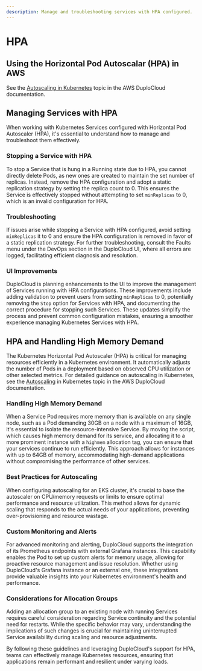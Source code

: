 ```yaml
---
description: Manage and troubleshooting services with HPA configured.
---
```


# HPA

## Using the Horizontal Pod Autoscalar (HPA) in AWS

See the [Autoscaling in Kubernetes](../overview/use-cases/hosts-vms/auto-scaling/kubernetes-scaling-options.md) topic in the AWS DuploCloud documentation.

## Managing Services with HPA

When working with Kubernetes Services configured with Horizontal Pod Autoscaler (HPA), it's essential to understand how to manage and troubleshoot them effectively.

### Stopping a Service with HPA

To stop a Service that is hung in a Running state due to HPA, you cannot directly delete Pods, as new ones are created to maintain the set number of replicas. Instead, remove the HPA configuration and adopt a static replication strategy by setting the replica count to 0. This ensures the Service is effectively stopped without attempting to set `minReplicas` to 0, which is an invalid configuration for HPA.

### Troubleshooting

If issues arise while stopping a Service with HPA configured, avoid setting `minReplicas` it to 0 and ensure the HPA configuration is removed in favor of a static replication strategy. For further troubleshooting, consult the Faults menu under the DevOps section in the DuploCloud UI, where all errors are logged, facilitating efficient diagnosis and resolution.

### UI Improvements

DuploCloud is planning enhancements to the UI to improve the management of Services running with HPA configurations. These improvements include adding validation to prevent users from setting `minReplicas` to 0, potentially removing the `Stop` option for Services with HPA, and documenting the correct procedure for stopping such Services. These updates simplify the process and prevent common configuration mistakes, ensuring a smoother experience managing Kubernetes Services with HPA.

## HPA and Handling High Memory Demand

&#x20;The Kubernetes Horizontal Pod Autoscaler (HPA) is critical for managing resources efficiently in a Kubernetes environment. It automatically adjusts the number of Pods in a deployment based on observed CPU utilization or other selected metrics. For detailed guidance on autoscaling in Kubernetes, see the [Autoscaling](../overview/use-cases/hosts-vms/auto-scaling/kubernetes-scaling-options.md) in Kubernetes topic in the AWS DuploCloud documentation.

### Handling High Memory Demand

When a Service Pod requires more memory than is available on any single node, such as a Pod demanding 30GB on a node with a maximum of 16GB, it's essential to isolate the resource-intensive Service. By moving the script, which causes high memory demand for its service, and allocating it to a more prominent instance with a `highmem` allocation tag, you can ensure that your services continue to run efficiently. This approach allows for instances with up to 64GB of memory, accommodating high-demand applications without compromising the performance of other services.

### Best Practices for Autoscaling

When configuring autoscaling for an EKS cluster, it's crucial to base the autoscaler on CPU/memory requests or limits to ensure optimal performance and resource utilization. This method allows for dynamic scaling that responds to the actual needs of your applications, preventing over-provisioning and resource wastage.

### Custom Monitoring and Alerts

For advanced monitoring and alerting, DuploCloud supports the integration of its Prometheus endpoints with external Grafana instances. This capability enables the Pod to set up custom alerts for memory usage, allowing for proactive resource management and issue resolution. Whether using DuploCloud's Grafana instance or an external one, these integrations provide valuable insights into your Kubernetes environment's health and performance.

### Considerations for Allocation Groups

Adding an allocation group to an existing node with running Services requires careful consideration regarding Service continuity and the potential need for restarts. While the specific behavior may vary, understanding the implications of such changes is crucial for maintaining uninterrupted Service availability during scaling and resource adjustments.

By following these guidelines and leveraging DuploCloud's support for HPA, teams can effectively manage Kubernetes resources, ensuring that applications remain performant and resilient under varying loads.
